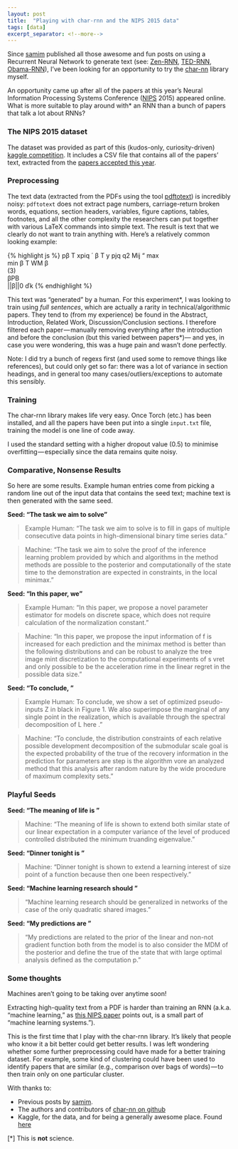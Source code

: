 ```yaml
---
layout: post
title:  "Playing with char-rnn and the NIPS 2015 data"
tags: [data]
excerpt_separator: <!--more-->
---
```


Since [samim](https://medium.com/u/f3c8148878e1) published all those awesome and fun posts on using a Recurrent Neural Network to generate text (see: [Zen-RNN](https://medium.com/@samim/zen-rrnn-on-meditation-machines-bbeb92aa62d3#.vn9ox6zb8), [TED-RNN](https://medium.com/@samim/ted-rnn-machine-generated-ted-talks-3dd682b894c0), [Obama-RNN](https://medium.com/@samim/obama-rnn-machine-generated-political-speeches-c8abd18a2ea0)), I’ve been looking for an opportunity to try the [char-nn](https://github.com/karpathy/char-rnn) library myself.
<!--more-->

An opportunity came up after all of the papers at this year’s Neural Information Processing Systems Conference ([NIPS](https://nips.cc/) 2015) appeared online. What is more suitable to play around with* an RNN than a bunch of papers that talk a lot about RNNs?

### The NIPS 2015 dataset
The dataset was provided as part of this (kudos-only, curiosity-driven) [kaggle competition](https://www.kaggle.com/c/nips-2015-papers). It includes a CSV file that contains all of the papers’ text, extracted from the [papers accepted this year](https://nips.cc/Conferences/2015/AcceptedPapers).

### Preprocessing
The text data (extracted from the PDFs using the tool [pdftotext](https://en.wikipedia.org/wiki/Pdftotext)) is incredibly noisy: `pdftotext` does not extract page numbers, carriage-return broken words, equations, section headers, variables, figure captions, tables, footnotes, and all the other complexity the researchers can put together with various LaTeX commands into simple text. The result is text that we clearly do not want to train anything with. Here’s a relatively common looking example:

{% highlight js %}
pβ T xpiq ´ β T y pjq q2 Mij “ max<br>min β T WM β<br>(3)<br>βPB<br>||β||0 ďk
{% endhighlight %}

This text was “generated” by a human. For this experiment*, I was looking to train using _full sentences_, which are actually a rarity in technical/algorithmic papers. They tend to (from my experience) be found in the Abstract, Introduction, Related Work, Discussion/Conclusion sections. I therefore filtered each paper — manually removing everything after the introduction and before the conclusion (but this varied between papers*)— and yes, in case you were wondering, this was a huge pain and wasn’t done perfectly.

Note: I did try a bunch of regexs first (and used some to remove things like references), but could only get so far: there was a lot of variance in section headings, and in general too many cases/outliers/exceptions to automate this sensibly.

### Training
The char-rnn library makes life very easy. Once Torch (etc.) has been installed, and all the papers have been put into a single `input.txt` file, training the model is one line of code away.

I used the standard setting with a higher dropout value (0.5) to minimise overfitting — especially since the data remains quite noisy.

### Comparative, Nonsense Results
So here are some results. Example human entries come from picking a random line out of the input data that contains the seed text; machine text is then generated with the same seed.

**Seed: “The task we aim to solve”**

> Example Human: “The task we aim to solve is to fill in gaps of multiple consecutive data points in high-dimensional binary time series data.”

> Machine: “The task we aim to solve the proof of the inference learning problem provided by which and algorithms in the method methods are possible to the posterior and computationally of the state time to the demonstration are expected in constraints, in the local minimax.”

**Seed: “In this paper, we”**

> Example Human: “In this paper, we propose a novel parameter estimator for models on discrete space, which does not require calculation of the normalization constant.”

> Machine: “In this paper, we propose the input information of f is increased for each prediction and the minimax method is better than the following distributions and can be robust to analyze the tree image mint discretization to the computational experiments of s vret and only possible to be the acceleration rime in the linear regret in the possible data size.”

**Seed: “To conclude, ”**

> Example Human: To conclude, we show a set of optimized pseudo-inputs Z in black in Figure 1. We also superimpose the marginal of any single point in the realization, which is available through the spectral decomposition of L here .”

> Machine: “To conclude, the distribution constraints of each relative possible development decomposition of the submodular scale goal is the expected probability of the true of the recovery information in the prediction for parameters are step is the algorithm vore an analyzed method that this analysis after random nature by the wide procedure of maximum complexity sets.”

### Playful Seeds

**Seed: “The meaning of life is ”**

> Machine: “The meaning of life is shown to extend both similar state of our linear expectation in a computer variance of the level of produced controlled distributed the minimum truanding eigenvalue.”

**Seed: “Dinner tonight is ”**

> Machine:  “Dinner tonight is shown to extend a learning interest of size point of a function because then one been respectively.”

**Seed: “Machine learning research should ”**

> “Machine learning research should be generalized in networks of the case of the only quadratic shared images.”

**Seed: “My predictions are ”**

> “My predictions are related to the prior of the linear and non-not gradient function both from the model is to also consider the MDM of the posterior and define the true of the state that with large optimal analysis defined as the computation p.”

### Some thoughts
Machines aren’t going to be taking over anytime soon!

Extracting high-quality text from a PDF is harder than training an RNN (a.k.a. “machine learning,” as [this NIPS paper](https://nips2015.sched.org/event/5QRj/hidden-technical-debt-in-machine-learning-systems) points out, is a small part of “machine learning systems.”).

This is the first time that I play with the char-rnn library. It’s likely that people who know it a bit better could get better results. I was left wondering whether some further preprocessing could have made for a better training dataset. For example, some kind of clustering could have been used to identify papers that are similar (e.g., comparison over bags of words) — to then train only on one particular cluster.

With thanks to:
* Previous posts by [samim](https://medium.com/u/f3c8148878e1). 
* The authors and contributors of [char-nn on github](https://github.com/karpathy/char-rnn)
* Kaggle, for the data, and for being a generally awesome place. Found [here](https://www.kaggle.com/c/nips-2015-papers)

[*] This is **not** science.